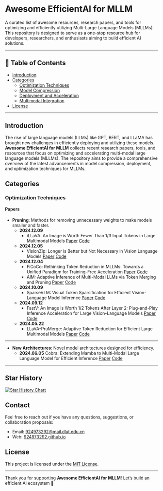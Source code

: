 # Awesome EfficientAI for MLLM

A curated list of awesome resources, research papers, and tools for optimizing and efficiently utilizing Multi-Large Language Models (MLLMs). This repository is designed to serve as a one-stop resource hub for developers, researchers, and enthusiasts aiming to build efficient AI solutions.

---

## 📖 Table of Contents

- [Introduction](#introduction)
- [Categories](#categories)
  - [Optimization Techniques](#optimization-techniques)
  - [Model Compression](#model-compression)
  - [Deployment and Acceleration](#deployment-and-acceleration)
  - [Multimodal Integration](#multimodal-integration)
- [License](#license)

---

## Introduction

The rise of large language models (LLMs) like GPT, BERT, and LLaMA has brought new challenges in efficiently deploying and utilizing these models.
**Awesome EfficientAI for MLLM** collects recent research papers, tools, and resources that focus on optimizing and accelerating multi-modal large language models (MLLMs). 
The repository aims to provide a comprehensive overview of the latest advancements in model compression, deployment, and optimization techniques for MLLMs.

## Categories

### Optimization Techniques

#### Papers

- **Pruning**: Methods for removing unnecessary weights to make models smaller and faster.
  - **2024.12.09** 
    - iLLaVA: An Image is Worth Fewer Than 1/3 Input Tokens in Large Multimodal Models [Paper](https://arxiv.org/abs/2412.06263) [Code](https://github.com/hulianyuyy/iLLaVA)
  - **2024.12.05** 
    - VisionZip: Longer is Better but Not Necessary in Vision Language Models [Paper](https://arxiv.org/abs/2412.04467) [Code](https://github.com/dvlabresearch/VisionZip)
  - **2024.12.04** 
    - FiCoCo: Rethinking Token Reduction in MLLMs: Towards a Unified Paradigm for Training-Free Acceleration [Paper](https://arxiv.org/pdf/2411.17686) [Code](https://ficoco-accelerate.github.io/)
    - AIM: Adaptive Inference of Multi-Modal LLMs via Token Merging and Pruning [Paper](https://arxiv.org/pdf/2412.03248) [Code](https://github.com/LaVi-Lab/AIM)
  - **2024.10.09** 
    - SparseVLM: Visual Token Sparsification for Efficient Vision-Language Model Inference [Paper](https://arxiv.org/abs/2410.04417) [Code](https://github.com/Gumpest/SparseVLMs)
  - **2024.09.12** 
    - FastV: An Image is Worth 1/2 Tokens After Layer 2: Plug-and-Play Inference Acceleration for Large Vision-Language Models [Paper](https://arxiv.org/pdf/2403.06764)  [Code](https://github.com/pkunlp-icler/FastV)
  - **2024.05.22** 
    - LLaVA-PruMerge: Adaptive Token Reduction for Efficient Large Multimodal Models [Paper](https://arxiv.org/abs/2403.15388) [Code](https://github.com/42Shawn/LLaVA-PruMerge)

---

- **New Architectures**: Novel model architectures designed for efficiency.  
  - **2024.06.05** Cobra: Extending Mamba to Multi-Modal Large Language Model for Efficient Inference [Paper](https://arxiv.org/abs/2403.14520) [Code](https://github.com/h-zhao1997/cobra)

---

## Star History

[![Star History Chart](https://api.star-history.com/svg?repos=924973292/Awesome-EfficientAI-for-MLLM&type=Date)](https://star-history.com/#924973292/Awesome-EfficientAI-for-MLLM&Date)

## Contact

Feel free to reach out if you have any questions, suggestions, or collaboration proposals:

- Email: [924973292@mail.dlut.edu.cn](mailto:924973292@mail.dlut.edu.cn)
- Web: [924973292.github.io](https://924973292.github.io//)

## License

This project is licensed under the [MIT License](LICENSE).

---

Thank you for supporting **Awesome EfficientAI for MLLM**! Let’s build an efficient AI ecosystem 🚀
